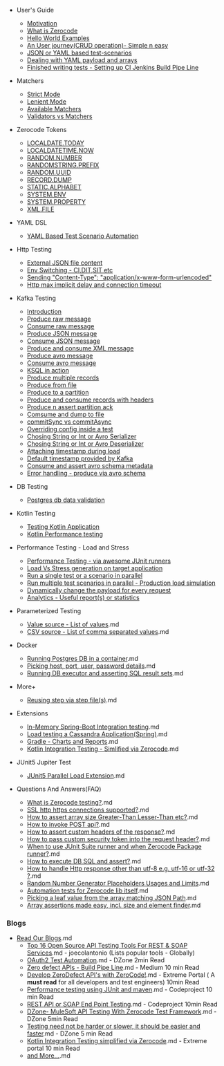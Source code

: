 + User's Guide
  + [Motivation](https://github.com/authorjapps/zerocode/wiki/About-Motivation.md)
  + [What is Zerocode](https://github.com/authorjapps/zerocode/wiki/What-is-Zerocode-testing)
  + [Hello World Examples](https://github.com/authorjapps/zerocode/wiki/Zerocode-Hello-World-Projects.md)
  + [An User journey(CRUD operation)- Simple n easy](https://github.com/authorjapps/zerocode/wiki/User-journey:-Create,-Update-and-GET-Employee-Details.md)
  + [JSON or YAML based test-scenarios](https://github.com/authorjapps/zerocode/wiki/User-journey:-Create,-Update-and-GET-Employee-Details#using-json.md)
  + [Dealing with YAML payload and arrays](https://github.com/authorjapps/zerocode/wiki/YAML-DSL-For-Test-Scenarios.md)
  + [Finished writing tests - Setting up CI Jenkins Build Pipe Line](https://github.com/authorjapps/zerocode/wiki/After-you-have-written-all-the-tests,-what's-next.md)
  

+ Matchers
  + [Strict Mode](https://github.com/authorjapps/zerocode/wiki/Strict-Mode-Payload-Comparison.md)
  + [Lenient Mode](#TODO.md)
  + [Available Matchers](https://github.com/authorjapps/zerocode/wiki#matchers.md)
  + [Validators vs Matchers](https://github.com/authorjapps/zerocode/wiki/Validators-and-Matchers.md)

+ Zerocode Tokens
  + [LOCALDATE.TODAY](https://github.com/authorjapps/zerocode/wiki/Token:-LocalDate-Today.md)
  + [LOCALDATETIME.NOW](https://github.com/authorjapps/zerocode/wiki/Token:-LocalDateTime-Now.md)
  + [RANDOM.NUMBER](https://github.com/authorjapps/zerocode/wiki/Token:-Random-Number.md)
  + [RANDOMSTRING.PREFIX](https://github.com/authorjapps/zerocode/wiki/Token:-Random-String.md)
  + [RANDOM.UUID](https://github.com/authorjapps/zerocode/wiki/Token:-Random-UUID.md)
  + [RECORD.DUMP](https://github.com/authorjapps/zerocode/wiki/Token:-Record-Dump.md)
  + [STATIC.ALPHABET](https://github.com/authorjapps/zerocode/wiki/Token:-Static-Alphabet.md)
  + [SYSTEM.ENV](https://github.com/authorjapps/zerocode/wiki/Token:-System-Environment.md)
  + [SYSTEM.PROPERTY](https://github.com/authorjapps/zerocode/wiki/Token:-System-Property.md)
  + [XML.FILE](https://github.com/authorjapps/zerocode/wiki/Token:-XML-File.md)

+ YAML DSL
  + [YAML Based Test Scenario Automation](https://github.com/authorjapps/zerocode/wiki/YAML-DSL-For-Test-Scenarios.md)
+ Http Testing
  + [External JSON file content](https://github.com/authorjapps/zerocode/wiki/External-JSON-file-as-reusable-content.md)
  + [Env Switching - CI,DIT,SIT etc](https://github.com/authorjapps/zerocode/wiki/Switching-Environment-to-CI-DIT-SIT-UAT-for-Test-Suite-or-Regression-Pack.md)
  + [Sending "Content-Type": "application/x-www-form-urlencoded"](https://github.com/authorjapps/zerocode/wiki/application-x-www-form-urlencoded-urlencoded-with-KeyValue-params.md)
  + [Http max implicit delay and connection timeout](https://github.com/authorjapps/zerocode/wiki/HTTP-max-timeout-or-implicit-wait.md)

+ Kafka Testing
  + [Introduction](https://github.com/authorjapps/zerocode/wiki/Kafka-Testing-Introduction.md)
  + [Produce raw message](https://github.com/authorjapps/zerocode/wiki/Produce-raw-message.md)
  + [Consume raw message](https://github.com/authorjapps/zerocode/wiki/Consume-RAW-message.md)
  + [Produce JSON message](https://github.com/authorjapps/zerocode/wiki/Produce-JSON-message.md)
  + [Consume JSON message](https://github.com/authorjapps/zerocode/wiki/Consume-JSON-message.md)
  + [Produce and consume XML message](https://github.com/authorjapps/zerocode/wiki/Producing-and-consuming-XML-message-to-and-from-a-Kafka-topic.md)
  + [Produce avro message]()
  + [Consume avro message]()
  + [KSQL in action]()
  + [Produce multiple records]()
  + [Produce from file]()
  + [Produce to a partition](#todo)
  + [Produce and consume records with headers](https://github.com/authorjapps/zerocode/wiki/Kafka-records-with-headers.md)
  + [Produce n assert partition ack]()
  + [Comsume and dump to file]()
  + [commitSync vs commitAsync]()
  + [Overriding config inside a test]()
  + [Chosing String or Int or Avro Serializer]()
  + [Chosing String or Int or Avro Deserializer]()
  + [Attaching  timestamp during load]()
  + [Default timestamp provided by Kafka]()
  + [Consume and assert avro schema metadata]()
  + [Error handling - produce via avro schema ]()

+ DB Testing
  + [Postgres db data validation](https://github.com/authorjapps/zerocode/wiki/Sample-DB-SQL-Executor.md)

+ Kotlin Testing
  + [Testing Kotlin Application](./Testing-Kotlin-Application-using-Zerocode.md)
  + [Kotlin Performance testing](https://github.com/authorjapps/zerocode/wiki/Kotlin-Performance-testing.md)

+ Performance Testing - Load and Stress
  + [Performance Testing - via awesome JUnit runners](https://github.com/authorjapps/zerocode/wiki/Load-or-Performance-Testing-(IDE-based).md)
  + [Load Vs Stress generation on target application](https://github.com/authorjapps/zerocode/wiki/Load-or-Performance-Testing-(IDE-based).md#load-vs-stress-horizontal-load-vs-vertical-load)
  + [Run a single test or a scenario in parallel](https://github.com/authorjapps/zerocode/wiki/Load-or-Performance-Testing-(IDE-based).md#how-to-run-tests-in-parallel-in-context-of-one-or-more-scenarios-)
  + [Run multiple test scenarios in parallel - Production load simulation](https://github.com/authorjapps/performance-tests#multi-scenario-parallel-load)
  + [Dynamically change the payload for every request](https://github.com/authorjapps/zerocode/wiki/Load-or-Performance-Testing-(IDE-based).md#how-to-dynamically-change-the-payload-for-every-request-during-the-load-)
  + [Analytics - Useful report(s) or statistics](https://github.com/authorjapps/zerocode/wiki/Load-or-Performance-Testing-(IDE-based).md#how-to-generate-useful-reports-or-statistics-to-explain-the-behaviour-of-the-system-under-test)

+ Parameterized Testing
  + [Value source - List of values](https://github.com/authorjapps/zerocode/wiki/Parameterized-Testing-From-List-of-Values).md
  + [CSV source - List of comma separated values](https://github.com/authorjapps/zerocode/wiki/Parameterized-Testing-From-CSV-rows).md

+ Docker
  + [Running Postgres DB in a container](https://github.com/authorjapps/zerocode-docker-factory/wiki/Docker-container-for-a-Postgres-DB).md
  + [Picking host, port, user, password details](https://github.com/authorjapps/zerocode/wiki/Sample-DB-SQL-Executor#config-properties).md
  + [Running DB executor and asserting SQL result sets](https://github.com/authorjapps/zerocode/wiki/Sample-DB-SQL-Executor).md

+ More+
  + [Reusing step via step file(s)](https://github.com/authorjapps/zerocode/wiki/Reusing-Single-and-Multiple-Step-Files).md

+ Extensions
  + [In-Memory Spring-Boot Integration testing](https://github.com/authorjapps/spring-boot-integration-test).md
  + [Load testing a Cassandra Application(Spring)](https://github.com/authorjapps/zerocode-spring-junit).md
  + [Gradle - Charts and Reports](https://github.com/authorjapps/zerocode/wiki/Gradle-build-for-JUnit-Smart-Chart-and-CSV-Reports).md
  + [Kotlin Integration Testing - Simlified via Zerocode](https://dzone.com/articles/kotlin-spring-bootspring-data-h2-db-rest-api).md 

+ JUnit5 Jupiter Test
  + [JUnit5 Parallel Load Extension](https://github.com/authorjapps/zerocode/wiki/JUnit5-Jupiter-Parallel-Load-Extension).md

+ Questions And Answers(FAQ)
  + [What is Zerocode testing?](https://github.com/authorjapps/zerocode/wiki/What-is-Zerocode-testing).md
  + [SSL http https connections supported?](https://github.com/authorjapps/zerocode/wiki/QnA:-Does-it-support-https-connections%3F).md
  + [How to assert array size Greater-Than Lesser-Than etc?](https://github.com/authorjapps/zerocode/wiki/QnA:-How-to-assert-an-array-in-the-response-with-SIZE-Greater-Than-or-Lesser-Than-etc%3F).md
  + [How to invoke POST api?](https://github.com/authorjapps/zerocode/wiki/QnA:-How-to-invoke-POST-apis-%3F).md
  + [How to assert custom headers of the response?](https://github.com/authorjapps/zerocode/wiki/QnA:-How-to-assert-custom-headers-of-the-response%3F).md
  + [How to pass custom security token into the request header?](https://github.com/authorjapps/zerocode/wiki/How-to-pass-custom-security-token-into-the-request-header-which-is-new-for-every-request%3F).md
  + [When to use JUnit Suite runner and when Zerocode Package runner?](https://github.com/authorjapps/zerocode/wiki/Suite-Runner-Vs-Package-runner).md
  + [How to execute DB SQL and assert?](https://github.com/authorjapps/zerocode/wiki/Sample-DB-SQL-Executor).md
  + [How to handle Http response other than utf-8 e.g. utf-16 or utf-32 ?](https://github.com/authorjapps/zerocode/wiki/Charset-UTF-8-or-UTF-16-or-UTF-32-etc-in-the-http-response).md
  + [Random Number Generator Placeholders Usages and Limits](https://github.com/authorjapps/zerocode/wiki/Placeholders-Usage-and-Limits).md
  + [Automation tests for Zerocode lib itself](https://github.com/authorjapps/zerocode/wiki/Automation-tests-for-Zerocode-lib-itself).md
  + [Picking a leaf value from the array matching JSON Path](https://github.com/authorjapps/zerocode/wiki/When-JSON-Path-Matching-returns-value-or-values-as-an-array).md
  + [Array assertions made easy, incl. size and element finder](https://github.com/authorjapps/zerocode/wiki/Array-assertions-made-easy--e.g.-SIZE,-element-finder).md

### Blogs
+ [Read Our Blogs](https://github.com/authorjapps/zerocode/wiki/Read-Our-Blogs).md
  + [Top 16 Open Source API Testing Tools For REST & SOAP Services](https://www.joecolantonio.com/12-open-source-api-testing-tools-rest-soap-services/).md - joecolantonio (Lists popular tools - Globally) 
  + [OAuth2 Test Automation](https://dzone.com/articles/oauth2-authentication-in-zerocode).md - DZone 2min Read
  + [Zero defect APIs - Build Pipe Line](https://medium.com/@bethecodewithyou/develop-zerodefect-apis-with-zerocode-cadd9dc2a430).md - Medium 10 min Read
  + [Develop ZeroDefect API's with ZeroCode!](https://extremeportal.blogspot.com/2018/10/zerodefect-rest-apis-with-zerocode.html).md - Extreme Portal ( A **must read** for all developers and test engineers) 10min Read
  + [Performance testing using JUnit and maven](https://www.codeproject.com/Articles/1251046/How-to-do-performance-testing-using-JUnit-and-Mave).md - Codeproject 10 min Read
  + [REST API or SOAP End Point Testing](https://www.codeproject.com/Articles/1242569/REST-API-or-SOAP-End-Point-Testing-with-ZeroCode-J).md - Codeproject 10min Read
  + [DZone- MuleSoft API Testing With Zerocode Test Framework](https://dzone.com/articles/zerocode-test-framework-for-restsoap-api-tddbdd-ap).md - DZone 5min Read
  + [Testing need not be harder or slower, it should be easier and faster](https://dzone.com/articles/rest-api-testing-using-the-zerocode-json-based-bdd).md - DZone 5 min Read
  + [Kotlin Integration Testing simplified via Zerocode](https://extremeportal.blogspot.com/2018/11/kotlin-dev-spring-boot-rest-api-with.html).md - Extreme portal 10 min Read
  + [and More...](https://github.com/authorjapps/zerocode/wiki/Read-Our-Blogs).md
